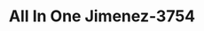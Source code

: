 ---
f_zip-code: 92672
f_state-code: CA
title: All In One Jimenez-3754
f_phone: 949-369-8888
f_city-only: San Clemente
f_address: 1911 S El Camino Real San Clemente
f_location-unique-id: '3754'
slug: all-in-one-jimenez-3754
updated-on: '2024-05-30T13:46:58.046Z'
created-on: '2024-05-30T13:36:59.803Z'
published-on: '2024-05-30T13:54:32.469Z'
f_city-state: cms/city/san-clemente-ca.md
f_company: cms/company/all-in-one-jimenez.md
f_state: cms/state/california.md
layout: '[payday-loan].html'
tags: payday-loan
---